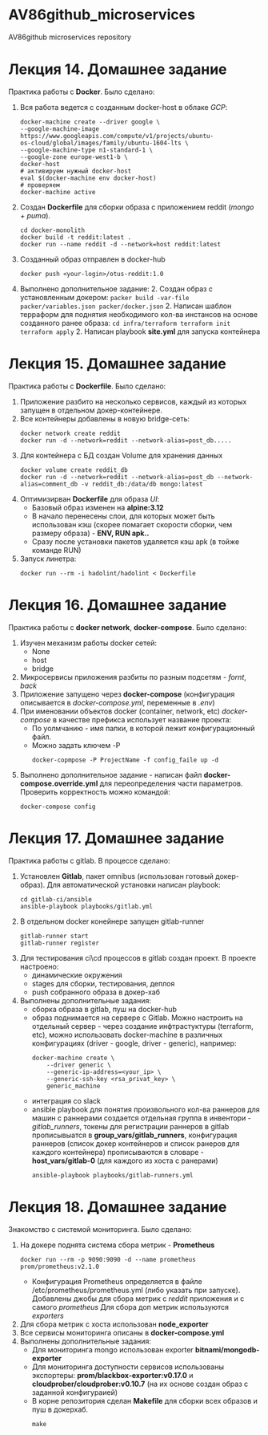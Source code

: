 # AV86github_microservices
AV86github microservices repository

Лекция 14. Домашнее задание
==========================

Практика работы с **Docker**. Было сделано:

1. Вся работа ведется с созданным docker-host в облаке *GCP*:
    ```
    docker-machine create --driver google \
    --google-machine-image https://www.googleapis.com/compute/v1/projects/ubuntu-
    os-cloud/global/images/family/ubuntu-1604-lts \
    --google-machine-type n1-standard-1 \
    --google-zone europe-west1-b \
    docker-host
    # активируем нужный docker-host
    eval $(docker-machine env docker-host)
    # проверяем
    docker-machine active
    ```

1. Создан **Dockerfile** для сборки образа с приложением reddit (*mongo + puma*).
    ```
    cd docker-monolith
    docker build -t reddit:latest .
    docker run --name reddit -d --network=host reddit:latest
    ```

1. Созданный образ отправлен в docker-hub
    ```
    docker push <your-login>/otus-reddit:1.0
    ```
1. Выполнено дополнительное задание:
    2. Создан образ с установленным докером:
        ```
        packer build -var-file packer/variables.json packer/docker.json
        ```
    2. Написан шаблон терраформ для поднятия необходимого кол-ва инстансов на основе созданного ранее образа:
        ```
        cd infra/terraform
        terraform init
        terraform apply
        ```
    2. Написан playbook **site.yml** для запуска контейнера

Лекция 15. Домашнее задание
===========================

Практика работы с **Dockerfile**. Было сделано:

1. Приложение разбито на несколько сервисов, каждый из которых запущен в отдельном докер-контейнере.
1. Все контейнеры добавлены в новую bridge-сеть:
    ```
    docker network create reddit
    docker run -d --network=reddit --network-alias=post_db.....
    ```
1. Для контейнера с БД создан Volume для хранения данных
    ```
    docker volume create reddit_db
    docker run -d --network=reddit --network-alias=post_db --network-alias=comment_db -v reddit_db:/data/db mongo:latest
    ```
1. Оптимизирван **Dockerfile** для образа *UI*:
    * Базовый образ изменен на **alpine:3.12**
    * В начало перенесены слои, для которых может быть использован кэш (скорее помагает скорости сборки, чем размеру образа) - **ENV, RUN apk..**
    * Сразу после установки пакетов удаляется кэш apk (в тойже команде RUN)
1. Запуск линетра:
    ```
    docker run --rm -i hadolint/hadolint < Dockerfile
    ```

Лекция 16. Домашнее задание
===========================

Практика работы с **docker network**, **docker-compose**. Было сделано:
1. Изучен механизм работы docker сетей:
    * None
    * host
    * bridge
1. Микросервисы приложения разбиты по разным подсетям - *fornt*, *back*
1. Приложение запущено через **docker-compose** (конфигурация описывается в *docker-compose.yml*, переменные в *.env*)
1. При именовании объектов docker (container, network, etc) *docker-compose* в качестве префикса использует название проекта:
    * По уолмчанию - имя папки, в которой лежит конфигурационный файл.
    * Можно задать ключем -P
        ```
        docker-copmpose -P ProjectName -f config_faile up -d
        ```
1. Выполнено дополнительное задание - написан файл **docker-compose.override.yml** для переопределения части параметров. Проверить корректность можно командой:
    ```
    docker-compose config
    ```

Лекция 17. Домашнее задание
===========================

Практика работы с gitlab. В процессе сделано:
1. Установлен **Gitlab**, пакет omnibus (использован готовый докер-образ). Для автоматической установки написан playbook:
    ```
    cd gitlab-ci/ansible
    ansible-playbook playbooks/gitlab.yml
    ```
2. В отдельном docker конейнере запущен gitlab-runner
    ```
    gitlab-runner start
    gitlab-runner register
    ```
3. Для тестирования ci\cd процессов в gitlab создан проект. В проекте настроено:
    * динамические окружения
    * stages для сборки, тестирования, деплоя
    * push собранного образа в докер-хаб
4. Выполнены дополнительные задания:
    * сборка образа в gitlab, пуш на docker-hub
    * образ поднимается на сервере с Gitlab. Можно настроить на отдельный сервер - через создание инфтрастуктуры (terraform, etc), можно использовать docker-machine в различных конфигурациях (driver - google, driver - generic), например:
        ```
        docker-machine create \
            --driver generic \
            --generic-ip-address=<your_ip> \
            --generic-ssh-key <rsa_privat_key> \
            generic_machine
        ```
    * интеграция со slack
    * ansible playbook для понятия произвольного кол-ва раннеров
        для машин с раннерами создается отдельная группа в инвентори - *gitlab_runners*, токены для регистрации раннеров в gitlab прописывыатся в **group_vars/gitlab_runners**, конфигурация раннеров (список докер контейнеров и список ранеров для каждого контейнера) прописываются в словаре - **host_vars/gitlab-0** (для каждого из хоста с ранерами)
        ```
        ansible-playbook playbooks/gitlab-runners.yml
        ```

Лекция 18. Домашнее задание
===========================

Знакомство с системой мониторинга. Было сделано:
1. На докере поднята система сбора метрик - **Prometheus**
    ```
    docker run --rm -p 9090:9090 -d --name prometheus prom/prometheus:v2.1.0
    ```
    * Конфигурация Prometheus определяется в файле /etc/prometheus/prometheus.yml (либо указать при запуске). Добавлены джобы для сбора метрик с *reddit* приложения и с самого *prometheus*       Для сбора доп метрик используются *exporters*
1. Для сбора метрик с хоста использован **node_exporter**
1. Все сервисы мониторинга описаны в **docker-compose.yml**
1. Выполнены дополнительные задания:
    * Для мониторинга mongo использован exporter **bitnami/mongodb-exporter**
    * Для мониторинга доступности сервисов использованы экспортеры: **prom/blackbox-exporter:v0.17.0**  и **cloudprober/cloudprober:v0.10.7** (на их основе создан образ с заданной конфигураией)
    * В корне репозитория сделан **Makefile** для сборки всех образов и пуш в докерхаб.
        ```
        make
        ```
